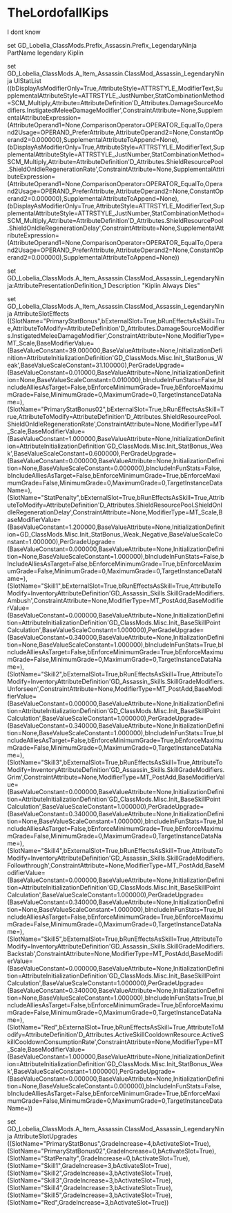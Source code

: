 # TheLordofallKips
I dont know

set GD_Lobelia_ClassMods.Prefix_Assassin.Prefix_LegendaryNinja PartName legendary Kiplin

set GD_Lobelia_ClassMods.A_Item_Assassin.ClassMod_Assassin_LegendaryNinja UIStatList ((bDisplayAsModifierOnly=True,AttributeStyle=ATTRSTYLE_ModifierText,SupplementalAttributeStyle=ATTRSTYLE_JustNumber,StatCombinationMethod=SCM_Multiply,Attribute=AttributeDefinition'D_Attributes.DamageSourceModifiers.InstigatedMeleeDamageModifier',ConstraintAttribute=None,SupplementalAttributeExpression=(AttributeOperand1=None,ComparisonOperator=OPERATOR_EqualTo,Operand2Usage=OPERAND_PreferAttribute,AttributeOperand2=None,ConstantOperand2=0.000000),SupplementalAttributeToAppend=None),(bDisplayAsModifierOnly=True,AttributeStyle=ATTRSTYLE_ModifierText,SupplementalAttributeStyle=ATTRSTYLE_JustNumber,StatCombinationMethod=SCM_Multiply,Attribute=AttributeDefinition'D_Attributes.ShieldResourcePool.ShieldOnIdleRegenerationRate',ConstraintAttribute=None,SupplementalAttributeExpression=(AttributeOperand1=None,ComparisonOperator=OPERATOR_EqualTo,Operand2Usage=OPERAND_PreferAttribute,AttributeOperand2=None,ConstantOperand2=0.000000),SupplementalAttributeToAppend=None),(bDisplayAsModifierOnly=True,AttributeStyle=ATTRSTYLE_ModifierText,SupplementalAttributeStyle=ATTRSTYLE_JustNumber,StatCombinationMethod=SCM_Multiply,Attribute=AttributeDefinition'D_Attributes.ShieldResourcePool.ShieldOnIdleRegenerationDelay',ConstraintAttribute=None,SupplementalAttributeExpression=(AttributeOperand1=None,ComparisonOperator=OPERATOR_EqualTo,Operand2Usage=OPERAND_PreferAttribute,AttributeOperand2=None,ConstantOperand2=0.000000),SupplementalAttributeToAppend=None))

set GD_Lobelia_ClassMods.A_Item_Assassin.ClassMod_Assassin_LegendaryNinja:AttributePresentationDefinition_1 Description "Kiplin Always Dies"

set GD_Lobelia_ClassMods.A_Item_Assassin.ClassMod_Assassin_LegendaryNinja AttributeSlotEffects ((SlotName="PrimaryStatBonus",bExternalSlot=True,bRunEffectsAsSkill=True,AttributeToModify=AttributeDefinition'D_Attributes.DamageSourceModifiers.InstigatedMeleeDamageModifier',ConstraintAttribute=None,ModifierType=MT_Scale,BaseModifierValue=(BaseValueConstant=39.000000,BaseValueAttribute=None,InitializationDefinition=AttributeInitializationDefinition'GD_ClassMods.Misc.Init_StatBonus_Weak',BaseValueScaleConstant=31.100000),PerGradeUpgrade=(BaseValueConstant=0.010000,BaseValueAttribute=None,InitializationDefinition=None,BaseValueScaleConstant=0.010000),bIncludeInFunStats=False,bIncludeAlliesAsTarget=False,bEnforceMinimumGrade=True,bEnforceMaximumGrade=False,MinimumGrade=0,MaximumGrade=0,TargetInstanceDataName=),(SlotName="PrimaryStatBonus02",bExternalSlot=True,bRunEffectsAsSkill=True,AttributeToModify=AttributeDefinition'D_Attributes.ShieldResourcePool.ShieldOnIdleRegenerationRate',ConstraintAttribute=None,ModifierType=MT_Scale,BaseModifierValue=(BaseValueConstant=1.000000,BaseValueAttribute=None,InitializationDefinition=AttributeInitializationDefinition'GD_ClassMods.Misc.Init_StatBonus_Weak',BaseValueScaleConstant=0.600000),PerGradeUpgrade=(BaseValueConstant=0.000000,BaseValueAttribute=None,InitializationDefinition=None,BaseValueScaleConstant=0.000000),bIncludeInFunStats=False,bIncludeAlliesAsTarget=False,bEnforceMinimumGrade=True,bEnforceMaximumGrade=False,MinimumGrade=0,MaximumGrade=0,TargetInstanceDataName=),(SlotName="StatPenalty",bExternalSlot=True,bRunEffectsAsSkill=True,AttributeToModify=AttributeDefinition'D_Attributes.ShieldResourcePool.ShieldOnIdleRegenerationDelay',ConstraintAttribute=None,ModifierType=MT_Scale,BaseModifierValue=(BaseValueConstant=1.200000,BaseValueAttribute=None,InitializationDefinition=GD_ClassMods.Misc.Init_StatBonus_Weak_Negative,BaseValueScaleConstant=1.000000),PerGradeUpgrade=(BaseValueConstant=0.000000,BaseValueAttribute=None,InitializationDefinition=None,BaseValueScaleConstant=1.000000),bIncludeInFunStats=False,bIncludeAlliesAsTarget=False,bEnforceMinimumGrade=True,bEnforceMaximumGrade=False,MinimumGrade=0,MaximumGrade=0,TargetInstanceDataName=),(SlotName="Skill1",bExternalSlot=True,bRunEffectsAsSkill=True,AttributeToModify=InventoryAttributeDefinition'GD_Assassin_Skills.SkillGradeModifiers.Ambush',ConstraintAttribute=None,ModifierType=MT_PostAdd,BaseModifierValue=(BaseValueConstant=0.000000,BaseValueAttribute=None,InitializationDefinition=AttributeInitializationDefinition'GD_ClassMods.Misc.Init_BaseSkillPointCalculation',BaseValueScaleConstant=1.000000),PerGradeUpgrade=(BaseValueConstant=0.340000,BaseValueAttribute=None,InitializationDefinition=None,BaseValueScaleConstant=1.000000),bIncludeInFunStats=True,bIncludeAlliesAsTarget=False,bEnforceMinimumGrade=True,bEnforceMaximumGrade=False,MinimumGrade=0,MaximumGrade=0,TargetInstanceDataName=),(SlotName="Skill2",bExternalSlot=True,bRunEffectsAsSkill=True,AttributeToModify=InventoryAttributeDefinition'GD_Assassin_Skills.SkillGradeModifiers.Unforseen',ConstraintAttribute=None,ModifierType=MT_PostAdd,BaseModifierValue=(BaseValueConstant=0.000000,BaseValueAttribute=None,InitializationDefinition=AttributeInitializationDefinition'GD_ClassMods.Misc.Init_BaseSkillPointCalculation',BaseValueScaleConstant=1.000000),PerGradeUpgrade=(BaseValueConstant=0.340000,BaseValueAttribute=None,InitializationDefinition=None,BaseValueScaleConstant=1.000000),bIncludeInFunStats=True,bIncludeAlliesAsTarget=False,bEnforceMinimumGrade=True,bEnforceMaximumGrade=False,MinimumGrade=0,MaximumGrade=0,TargetInstanceDataName=),(SlotName="Skill3",bExternalSlot=True,bRunEffectsAsSkill=True,AttributeToModify=InventoryAttributeDefinition'GD_Assassin_Skills.SkillGradeModifiers.Grim',ConstraintAttribute=None,ModifierType=MT_PostAdd,BaseModifierValue=(BaseValueConstant=0.000000,BaseValueAttribute=None,InitializationDefinition=AttributeInitializationDefinition'GD_ClassMods.Misc.Init_BaseSkillPointCalculation',BaseValueScaleConstant=1.000000),PerGradeUpgrade=(BaseValueConstant=0.340000,BaseValueAttribute=None,InitializationDefinition=None,BaseValueScaleConstant=1.000000),bIncludeInFunStats=True,bIncludeAlliesAsTarget=False,bEnforceMinimumGrade=True,bEnforceMaximumGrade=False,MinimumGrade=0,MaximumGrade=0,TargetInstanceDataName=),(SlotName="Skill4",bExternalSlot=True,bRunEffectsAsSkill=True,AttributeToModify=InventoryAttributeDefinition'GD_Assassin_Skills.SkillGradeModifiers.Followthrough',ConstraintAttribute=None,ModifierType=MT_PostAdd,BaseModifierValue=(BaseValueConstant=0.000000,BaseValueAttribute=None,InitializationDefinition=AttributeInitializationDefinition'GD_ClassMods.Misc.Init_BaseSkillPointCalculation',BaseValueScaleConstant=1.000000),PerGradeUpgrade=(BaseValueConstant=0.340000,BaseValueAttribute=None,InitializationDefinition=None,BaseValueScaleConstant=1.000000),bIncludeInFunStats=True,bIncludeAlliesAsTarget=False,bEnforceMinimumGrade=True,bEnforceMaximumGrade=False,MinimumGrade=0,MaximumGrade=0,TargetInstanceDataName=),(SlotName="Skill5",bExternalSlot=True,bRunEffectsAsSkill=True,AttributeToModify=InventoryAttributeDefinition'GD_Assassin_Skills.SkillGradeModifiers.Backstab',ConstraintAttribute=None,ModifierType=MT_PostAdd,BaseModifierValue=(BaseValueConstant=0.000000,BaseValueAttribute=None,InitializationDefinition=AttributeInitializationDefinition'GD_ClassMods.Misc.Init_BaseSkillPointCalculation',BaseValueScaleConstant=1.000000),PerGradeUpgrade=(BaseValueConstant=0.340000,BaseValueAttribute=None,InitializationDefinition=None,BaseValueScaleConstant=1.000000),bIncludeInFunStats=True,bIncludeAlliesAsTarget=False,bEnforceMinimumGrade=True,bEnforceMaximumGrade=False,MinimumGrade=0,MaximumGrade=0,TargetInstanceDataName=),(SlotName="Red",bExternalSlot=True,bRunEffectsAsSkill=True,AttributeToModify=AttributeDefinition'D_Attributes.ActiveSkillCooldownResource.ActiveSkillCooldownConsumptionRate',ConstraintAttribute=None,ModifierType=MT_Scale,BaseModifierValue=(BaseValueConstant=1.000000,BaseValueAttribute=None,InitializationDefinition=AttributeInitializationDefinition'GD_ClassMods.Misc.Init_StatBonus_Weak',BaseValueScaleConstant=1.000000),PerGradeUpgrade=(BaseValueConstant=0.000000,BaseValueAttribute=None,InitializationDefinition=None,BaseValueScaleConstant=0.000000),bIncludeInFunStats=False,bIncludeAlliesAsTarget=False,bEnforceMinimumGrade=True,bEnforceMaximumGrade=False,MinimumGrade=0,MaximumGrade=0,TargetInstanceDataName=))

set GD_Lobelia_ClassMods.A_Item_Assassin.ClassMod_Assassin_LegendaryNinja AttributeSlotUpgrades ((SlotName="PrimaryStatBonus",GradeIncrease=4,bActivateSlot=True),(SlotName="PrimaryStatBonus02",GradeIncrease=0,bActivateSlot=True),(SlotName="StatPenalty",GradeIncrease=0,bActivateSlot=True),(SlotName="Skill1",GradeIncrease=3,bActivateSlot=True),(SlotName="Skill2",GradeIncrease=3,bActivateSlot=True),(SlotName="Skill3",GradeIncrease=3,bActivateSlot=True),(SlotName="Skill4",GradeIncrease=3,bActivateSlot=True),(SlotName="Skill5",GradeIncrease=3,bActivateSlot=True),(SlotName="Red",GradeIncrease=3,bActivateSlot=True))

